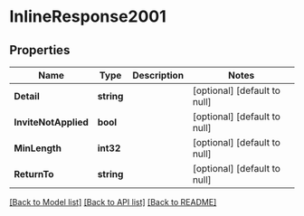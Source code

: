 # InlineResponse2001

## Properties
Name | Type | Description | Notes
------------ | ------------- | ------------- | -------------
**Detail** | **string** |  | [optional] [default to null]
**InviteNotApplied** | **bool** |  | [optional] [default to null]
**MinLength** | **int32** |  | [optional] [default to null]
**ReturnTo** | **string** |  | [optional] [default to null]

[[Back to Model list]](../README.md#documentation-for-models) [[Back to API list]](../README.md#documentation-for-api-endpoints) [[Back to README]](../README.md)

